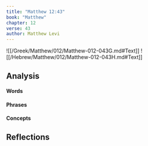```yaml
---
title: "Matthew 12:43"
book: "Matthew"
chapter: 12
verse: 43
author: Matthew Levi
---
```

![[/Greek/Matthew/012/Matthew-012-043G.md#Text]]
![[/Hebrew/Matthew/012/Matthew-012-043H.md#Text]]

## Analysis

#### Words

#### Phrases

#### Concepts

## Reflections
